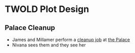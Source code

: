 # TWOLD Plot Design

## Palace Cleanup

* James and Millamer perform a [cleanup job](./elements/jobs/cleanup-job.md) at [the Palace](./elements/locations/the-palace.md)
* Nivana sees them and they see her